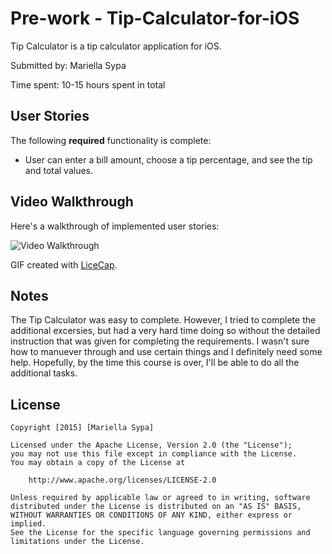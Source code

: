 # Pre-work - Tip-Calculator-for-iOS

Tip Calculator is a tip calculator application for iOS.

Submitted by: Mariella Sypa

Time spent: 10-15 hours spent in total

## User Stories

The following **required** functionality is complete:
* User can enter a bill amount, choose a tip percentage, and see the tip and total values.


## Video Walkthrough 

Here's a walkthrough of implemented user stories:

<img src='http://i.imgur.com/RXr02OX.gif' title='Video Walkthrough' width='' alt='Video Walkthrough' />

GIF created with [LiceCap](http://www.cockos.com/licecap/).

## Notes

The Tip Calculator was easy to complete. However, I tried to complete the additional excersies, but had a very hard time doing so without the detailed instruction that was given for completing the requirements. I wasn't sure how to manuever through and use certain things and I definitely need some help. Hopefully, by the time this course is over, I'll be able to do all the additional tasks. 

## License

    Copyright [2015] [Mariella Sypa]

    Licensed under the Apache License, Version 2.0 (the "License");
    you may not use this file except in compliance with the License.
    You may obtain a copy of the License at

        http://www.apache.org/licenses/LICENSE-2.0

    Unless required by applicable law or agreed to in writing, software
    distributed under the License is distributed on an "AS IS" BASIS,
    WITHOUT WARRANTIES OR CONDITIONS OF ANY KIND, either express or implied.
    See the License for the specific language governing permissions and
    limitations under the License.
